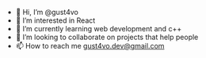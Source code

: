 - 👋 Hi, I’m @gust4vo
- 👀 I’m interested in React
- 🌱 I’m currently learning web development and c++
- 💞️ I’m looking to collaborate on projects that help people
- 📫 How to reach me gust4vo.dev@gmail.com

<!---
gust4vo/gust4vo is a ✨ special ✨ repository because its `README.md` (this file) appears on your GitHub profile.
You can click the Preview link to take a look at your changes.
--->
